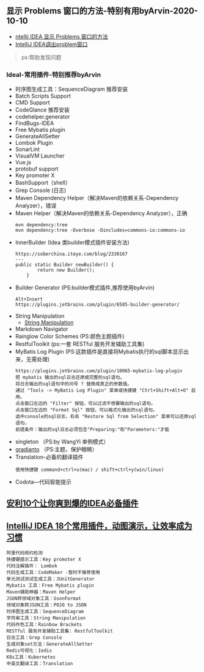 ## 显示 Problems 窗口的方法-特别有用byArvin-2020-10-10
- [ntellij IDEA 显示 Problems 窗口的方法](https://blog.csdn.net/huang__2/article/details/83474076)
- [IntelliJ IDEA调出problem窗口](https://blog.csdn.net/u011712163/article/details/79880767)
> ps:帮助发现问题

### Ideal-常用插件-特别推荐byArvin
- 时序图生成工具：SequenceDiagram 推荐安装
- Batch Scripts Support
- CMD Support
- CodeGlance 推荐安装
- codehelper.generator
- FindBugs-IDEA
- Free Mybatis plugin
- GenerateAllSetter
- Lombok Plugin
- SonarLint
- VisualVM Launcher
- Vue.js
- protobuf support
- Key promoter X
- BashSupport（shell）
- Grep Console (日志)
- Maven Dependency Helper（解决Maven的依赖关系-Dependency Analyzer），错误
- Maven Helper（解决Maven的依赖关系-Dependency Analyzer），正确
    ```
    mvn dependency:tree
    mvn dependency:tree -Dverbose -Dincludes=commons-io:commons-io
    ```
- InnerBuilder (Idea 类builder模式插件安装方法)
     ```
     https://soberchina.iteye.com/blog/2330167
     ---
     public static Builder newBuilder() {
             return new Builder();
         }
     ```
- Builder Generator (PS:builder模式插件,推荐使用byArvin)
    ```
    Alt+Insert 
    https://plugins.jetbrains.com/plugin/6585-builder-generator/
    ```
- String Manipulation
    - [String Manipulation](https://blog.csdn.net/j3T9Z7H/article/details/78684055)
- Markdown Navigator
- Rainglow Color Schemes (PS:颜色主题插件)
- RestfulToolkit (ps:一套 RESTful 服务开发辅助工具集)
- MyBatis Log Plugin (PS:这款插件是直接将Mybatis执行的sql脚本显示出来，无需处理)
    ```
    https://plugins.jetbrains.com/plugin/10065-mybatis-log-plugin
    把 mybatis 输出的sql日志还原成完整的sql语句。
    将日志输出的sql语句中的问号 ? 替换成真正的参数值。 
    通过 "Tools -> MyBatis Log Plugin" 菜单或快捷键 "Ctrl+Shift+Alt+O" 启用。 
    点击窗口左边的 "Filter" 按钮，可以过滤不想要输出的sql语句。 
    点击窗口左边的 "Format Sql" 按钮，可以格式化输出的sql语句。 
    选中console的sql日志，右击 "Restore Sql from Selection" 菜单可以还原sql语句。 
    前提条件：输出的sql日志必须包含"Preparing:"和"Parameters:"才能
    ```
- singleton （PS:by WangYi 单例模式）
- [gradianto](https://plugins.jetbrains.com/plugin/12334-gradianto) （PS:主题，保护眼睛）
- Translation-必备的翻译插件
    ```
    使用快捷键 command+ctrl+u(mac) / shift+ctrl+y(win/linux)
    ```
- Codota—代码智能提示

## [安利10个让你爽到爆的IDEA必备插件](https://my.oschina.net/u/4447432/blog/4366920)
## [IntelliJ IDEA 18个常用插件，动图演示，让效率成为习惯](https://blog.csdn.net/lin443514407lin/article/details/86692736)
```
阿里代码规约检测
快捷键提示工具：Key promoter X
代码注解插件： Lombok
代码生成工具：CodeMaker -暂时不推荐使用
单元测试测试生成工具：JUnitGenerator
Mybatis 工具：Free Mybatis plugin
Maven辅助神器：Maven Helper
JSON转领域对象工具：GsonFormat
领域对象转JSON工具：POJO to JSON
时序图生成工具：SequenceDiagram
字符串工具：String Manipulation
代码作色工具：Rainbow Brackets
RESTful 服务开发辅助工具集: RestfulToolkit
日志工具：Grep Console
生成对象set方法：GenerateAllSetter
Redis可视化：Iedis
K8s工具：Kubernetes
中英文翻译工具：Translation
```